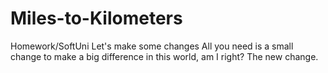 # Miles-to-Kilometers
Homework/SoftUni
Let's make some changes
All you need is a small change to make a big difference in this world, am I right? 
The new change.